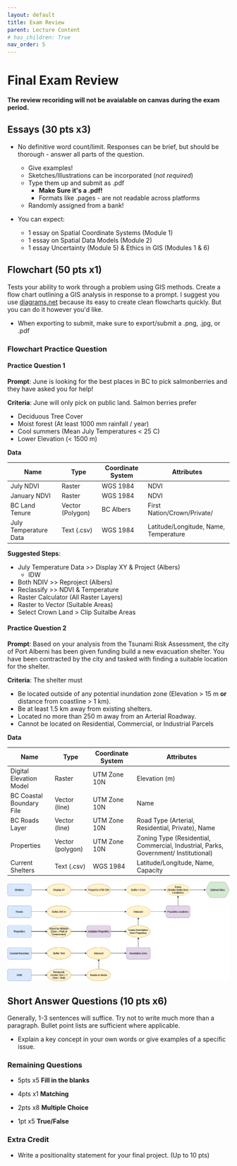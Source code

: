 ```yaml
---
layout: default
title: Exam Review
parent: Lecture Content
# has_children: True
nav_order: 5
---
```


# Final Exam Review

<!-- This will be available Tuesday the 21st -->

**The review recoriding will not be avaialable on canvas during the exam period.**



## Essays (30 pts x3)

* No definitive word count/limit.  Responses can be brief, but should be thorough - answer all parts of the question.
  * Give examples!
  * Sketches/Illustrations can be incorporated (*not required*)
  * Type them up and submit as .pdf
    * **Make Sure it's a .pdf!**
    * Formats like .pages - are not readable across platforms
  * Randomly assigned from a bank!

* You can expect:
  * 1 essay on Spatial Coordinate Systems (Module 1)
  * 1 essay on Spatial Data Models (Module 2)
  * 1 essay Uncertainty (Module 5) & Ethics in GIS (Modules 1 & 6)


## Flowchart (50 pts x1)

Tests your ability to work through a problem using GIS methods.  Create a flow chart outlining a GIS analysis in response to a prompt.  I suggest you use [diagrams.net](https://app.diagrams.net/) because its easy to create clean flowcharts quickly.  But you can do it however you'd like.
* When exporting to submit, make sure to export/submit a .png, .jpg, or .pdf

### Flowchart Practice Question

#### Practice Question 1

**Prompt**: June is looking for the best places in BC to pick salmonberries and they have asked you for help!  

**Criteria**: June will only pick on public land.  Salmon berries prefer

* Deciduous Tree Cover
* Moist forest (At least 1000 mm rainfall / year)
* Cool summers (Mean July Temperatures < 25 C)
* Lower Elevation (< 1500 m)

**Data**

|Name      |      Type          |  Coordinate System  |  Attributes |
|----------|--------------------|---------------------|-------------|
|July NDVI |Raster|WGS 1984 | NDVI |
|January NDVI|Raster|WGS 1984 | NDVI |
|BC Land Tenure |Vector (Polygon) |BC Albers | First Nation/Crown/Private/|
|July Temperature Data |Text (.csv)|WGS 1984 | Latitude/Longitude, Name, Temperature |

**Suggested Steps**:

* July Temperature Data >> Display XY & Project (Albers)
  * IDW
* Both NDIV >> Reproject (Albers)
* Reclassify >> NDVI & Temperature 
* Raster Calculator (All Raster Layers)
* Raster to Vector (Suitable Areas)
* Select Crown Land > Clip Suitalbe Areas

#### Practice Question 2

**Prompt**: Based on your analysis from the Tsunami Risk Assessment, the city of Port Alberni has been given funding build a new evacuation shelter.  You have been contracted by the city and tasked with finding a suitable location for the shelter.

**Criteria**: The shelter must

* Be located outside of any potential inundation zone (Elevation > 15 m **or** distance from coastline > 1 km).
* Be at least 1.5 km away from existing shelters.
* Located no more than 250 m away from an Arterial Roadway.
* Cannot be located on Residential, Commercial, or Industrial Parcels

**Data**

|Name      |      Type          |  Coordinate System  |  Attributes |
|----------|--------------------|---------------------|-------------|
|Digital Elevation Model |Raster|UTM Zone 10N | Elevation (m) |
|BC Coastal Boundary File|Vector (line) |UTM Zone 10N | Name |
|BC Roads Layer |Vector (line) |UTM Zone 10N | Road Type (Arterial, Residential, Private), Name |
|Properties |Vector (polygon) |UTM Zone 10N | Zoning Type (Residential, Commercial, Industrial, Parks, Government/ Institutional) |
|Current Shelters |Text (.csv)|WGS 1984 | Latitude/Longitude, Name, Capacity |


<img src='content/images/Flowchart_Example.png'>

## Short Answer Questions (10 pts x6)

Generally, 1-3 sentences will suffice.  Try not to write much more than a paragraph.  Bullet point lists are sufficient where applicable.

* Explain a key concept in your own words or give examples of a specific issue.

### Remaining Questions

* 5pts x5 **Fill in the blanks**

* 4pts x1 **Matching**

* 2pts x8 **Multiple Choice**

* 1pt x5 **True/False**

### Extra Credit

* Write a positionality statement for your final project.  (Up to 10 pts)


